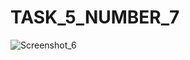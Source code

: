 # TASK_5_NUMBER_7

![Screenshot_6](https://user-images.githubusercontent.com/90616140/141684204-84984b2b-faaf-4970-97ce-98882071a185.png)
